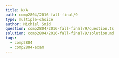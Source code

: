 ```yaml
---
title: N/A
path: comp2804/2016-fall-final/9
type: multiple-choice
author: Michiel Smid
question: comp2804/2016-fall-final/9/question.ts
solution: comp2804/2016-fall-final/9/solution.md
tags:
  - comp2804
  - comp2804-exam
---
```

